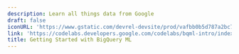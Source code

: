 ```yaml
---
description: Learn all things data from Google
draft: false
iconURL: 'https://www.gstatic.com/devrel-devsite/prod/vafbb0b5d787a2bc7a3bcbfb9dfdb3baefdd01831979d5302dd65271466576cda/cloud/images/cloud-logo.svg?dcb_=0.06609720061385493'
link: 'https://codelabs.developers.google.com/codelabs/bqml-intro/index.html?index=..%2F..index#0'
title: Getting Started with BigQuery ML
---
```

